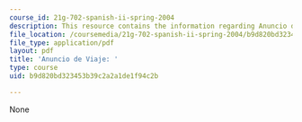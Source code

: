 ```yaml
---
course_id: 21g-702-spanish-ii-spring-2004
description: This resource contains the information regarding Anuncio de Viaje.
file_location: /coursemedia/21g-702-spanish-ii-spring-2004/b9d820bd323453b39c2a2a1de1f94c2b_MIT21G_702S04_41anunc.pdf
file_type: application/pdf
layout: pdf
title: 'Anuncio de Viaje: '
type: course
uid: b9d820bd323453b39c2a2a1de1f94c2b

---
```

None
